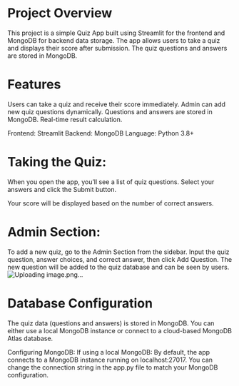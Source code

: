 # Project Overview
This project is a simple Quiz App built using Streamlit for the frontend and MongoDB for backend data storage. 
The app allows users to take a quiz and displays their score after submission. The quiz questions and answers are stored in MongoDB.

# Features
Users can take a quiz and receive their score immediately.
Admin can add new quiz questions dynamically.
Questions and answers are stored in MongoDB.
Real-time result calculation.

Frontend: Streamlit
Backend: MongoDB
Language: Python 3.8+


# Taking the Quiz:
When you open the app, you’ll see a list of quiz questions.
Select your answers and click the Submit button.

Your score will be displayed based on the number of correct answers.


# Admin Section:
To add a new quiz, go to the Admin Section from the sidebar.
Input the quiz question, answer choices, and correct answer, then click Add Question.
The new question will be added to the quiz database and can be seen by users.
![Uploading image.png…]()

# Database Configuration
The quiz data (questions and answers) is stored in MongoDB. You can either use a local MongoDB instance or connect to a cloud-based MongoDB Atlas database.

Configuring MongoDB:
If using a local MongoDB:
By default, the app connects to a MongoDB instance running on localhost:27017.
You can change the connection string in the app.py file to match your MongoDB configuration.
